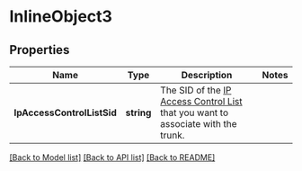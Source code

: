 # InlineObject3

## Properties

Name | Type | Description | Notes
------------ | ------------- | ------------- | -------------
**IpAccessControlListSid** | **string** | The SID of the [IP Access Control List](https://www.twilio.com/docs/voice/sip/api/sip-ipaccesscontrollist-resource) that you want to associate with the trunk. | 

[[Back to Model list]](../README.md#documentation-for-models) [[Back to API list]](../README.md#documentation-for-api-endpoints) [[Back to README]](../README.md)


